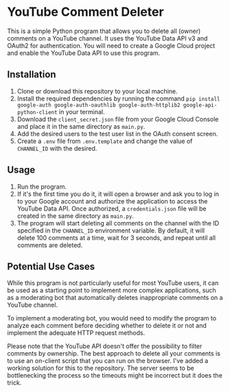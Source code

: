 # YouTube Comment Deleter

This is a simple Python program that allows you to delete all (owner) comments on a YouTube channel. It uses the YouTube Data API v3 and OAuth2 for authentication. You will need to create a Google Cloud project and enable the YouTube Data API to use this program.

## Installation

1. Clone or download this repository to your local machine.
2. Install the required dependencies by running the command `pip install google-auth google-auth-oauthlib google-auth-httplib2 google-api-python-client` in your terminal.
3. Download the `client_secret.json` file from your Google Cloud Console and place it in the same directory as `main.py`.
4. Add the desired users to the test user list in the OAuth consent screen.
5. Create a `.env` file from `.env.template` and change the value of `CHANNEL_ID` with the desired.

## Usage

1. Run the program.
2. If it's the first time you do it, it will open a browser and ask you to log in to your Google account and authorize the application to access the YouTube Data API. Once authorized, a `credentials.json` file will be created in the same directory as `main.py`.
3. The program will start deleting all comments on the channel with the ID specified in the `CHANNEL_ID` environment variable. By default, it will delete 100 comments at a time, wait for 3 seconds, and repeat until all comments are deleted.

## Potential Use Cases

While this program is not particularly useful for most YouTube users, it can be used as a starting point to implement more complex applications, such as a moderating bot that automatically deletes inappropriate comments on a YouTube channel.

To implement a moderating bot, you would need to modify the program to analyze each comment before deciding whether to delete it or not and implement the adequate HTTP request methods.

Please note that the YouTube API doesn't offer the possibility to filter comments by ownership. The best approach to delete all your comments is to use an on-client script that you can run on the browser. I've added a working solution for this to the repository. The server seems to be bottlenecking the process so the timeouts might be incorrect but it does the trick.
